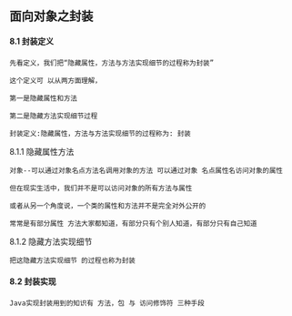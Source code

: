 ## 面向对象之封装

#### 8.1 封装定义

	先看定义，我们把“隐藏属性，方法与方法实现细节的过程称为封装” 
	
	这个定义可 以从两方面理解，
	
	第一是隐藏属性和方法
	
	第二是隐藏方法实现细节过程
	
	封装定义:隐藏属性，方法与方法实现细节的过程称为: 封装
	
8.1.1 隐藏属性方法
	
	对象--可以通过对象名点方法名调用对象的方法 可以通过对象 名点属性名访问对象的属性
	
	但在现实生活中，我们并不是可以访问对象的所有方法与属性
	
	或者从另一个角度说，一个类的属性和方法并不是完全对外公开的 
	
	常常是有部分属性 方法大家都知道，有部分只有个别人知道，有部分只有自己知道
	
8.1.2 隐藏方法实现细节

	把这隐藏方法实现细节 的过程也称为封装
	
#### 8.2 封装实现

	Java实现封装用到的知识有 方法，包 与 访问修饰符 三种手段
	
	